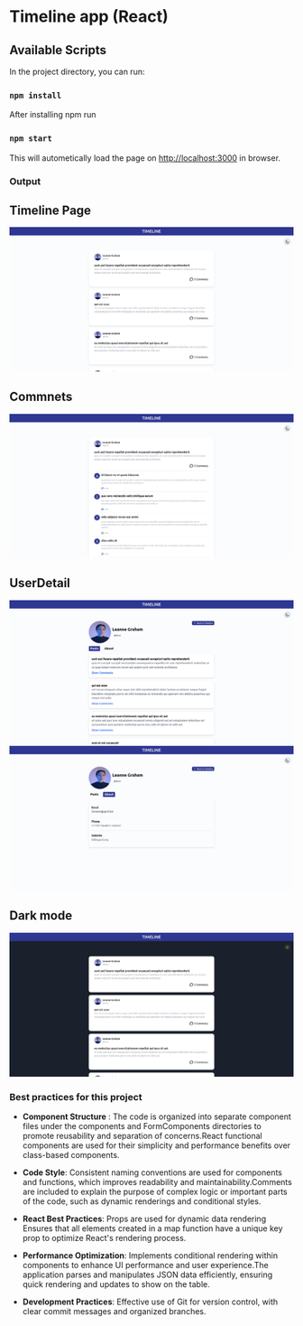 # Timeline app (React)

## Available Scripts

In the project directory, you can run:

### `npm install`

After installing npm run
### `npm start`

This will autometically load the page on [http://localhost:3000](http://localhost:3000) in browser.
### Output
## Timeline Page
![alt text](./src/Images/Output1.png)
## Commnets
![alt text](./src/Images/Output2.png)
## UserDetail
![alt text](./src/Images/Output4.png)
![alt text](./src/Images/Output5.png)
## Dark mode
![alt text](./src/Images/Output3.png)
### Best practices for this project
- **Component Structure** :  The code is organized into separate component files under the components and FormComponents directories to promote reusability and separation of concerns.React functional components are used for their simplicity and performance benefits over class-based components.

- **Code Style**: Consistent naming conventions are used for components and functions, which improves readability and maintainability.Comments are included to explain the purpose of complex logic or important parts of the code, such as dynamic renderings and conditional styles.

- **React Best Practices**: Props are used for dynamic data rendering Ensures that all elements created in a map function have a unique key prop to optimize React's rendering process.

- **Performance Optimization**: Implements conditional rendering within components to enhance UI performance and user experience.The application parses and manipulates JSON data efficiently, ensuring quick rendering and updates to show on the table.
- **Development Practices**: Effective use of Git for version control, with clear commit messages and organized branches.

